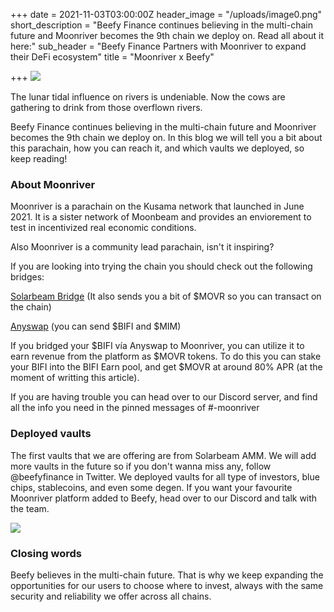 +++
date = 2021-11-03T03:00:00Z
header_image = "/uploads/image0.png"
short_description = "Beefy Finance continues believing in the multi-chain future and Moonriver becomes the 9th chain we deploy on. Read all about it here:"
sub_header = "Beefy Finance Partners with Moonriver to expand their DeFi ecosystem"
title = "Moonriver x Beefy"

+++
![](/uploads/image0.png)

The lunar tidal influence on rivers is undeniable. Now the cows are gathering to drink from those overflown rivers.

Beefy Finance continues believing in the multi-chain future and Moonriver becomes the 9th chain we deploy on. In this blog we will tell you a bit about this parachain, how you can reach it, and which vaults we deployed, so keep reading!

### About Moonriver

Moonriver is a parachain on the Kusama network that launched in June 2021. It is a sister network of Moonbeam and provides an enviorement to test in incentivized real economic conditions.

Also Moonriver is a community lead parachain, isn't it inspiring?

If you are looking into trying the chain you should check out the following bridges:

[Solarbeam Bridge](https://app.solarbeam.io/bridge) (It also sends you a bit of $MOVR so you can transact on the chain)

[Anyswap](https://anyswap.exchange/) (you can send $BIFI and $MIM)

If you bridged your $BIFI vía Anyswap to Moonriver, you can utilize it to earn revenue from the platform as $MOVR tokens. To do this you can stake your BIFI into the BIFI Earn pool, and get $MOVR at around 80% APR (at the moment of writting this article). 

If you are having trouble you can head over to our Discord server, and find all the info you need in the pinned messages of #-moonriver

### Deployed vaults

The first vaults that we are offering are from Solarbeam AMM. We will add more vaults in the future so if you don't wanna miss any, follow @beefyfinance in Twitter. We deployed vaults for all type of investors, blue chips, stablecoins, and even some degen. If you want your favourite Moonriver platform added to Beefy, head over to our Discord and talk with the team.

![](/uploads/solarbeam.png)

### Closing words

Beefy believes in the multi-chain future. That is why we keep expanding the opportunities for our users to choose where to invest, always with the same security and reliability we offer across all chains.